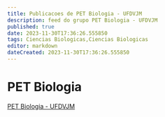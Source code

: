 ```yaml
---
title: Publicacoes de PET Biologia - UFDVJM
description: feed do grupo PET Biologia - UFDVJM
published: true
date: 2023-11-30T17:36:26.555850
tags: Ciencias Biologicas,Ciencias Biologicas
editor: markdown
dateCreated: 2023-11-30T17:36:26.555850
---
```


# PET Biologia
[PET Biologia - UFDVJM](/grupo/284PETBiologiaUFDVJM.md)